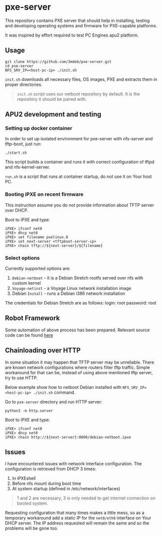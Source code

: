 pxe-server
==========

This repository contains PXE server that should help in installing, testing and
developing operating systems and firmware for PXE-capable platforms.

It was inspired by effort required to test PC Engines apu2 platform.


Usage
-----

```
git clone https://github.com/3mdeb/pxe-server.git
cd pxe-server
NFS_SRV_IP=<host-pc-ip> ./init.sh
```

`init.sh` downloads all necessary files, OS images, PXE and extracts them in
proper directories.

> `init.sh` script uses our netboot repository by default. It is the repository it
> should be paired with.

APU2 development and testing
----------------------------

### Setting up docker container

In order to set up isolated environment for pxe-server with nfs-server and
tftp-boot, just run:

```
./start.sh
```

This script builds a container and runs it with correct configuration of tftpd
and nfs-kernel-server.

`run.sh` is a script that runs at container startup, do not use it on Your host
PC.

### Booting iPXE on recent firmware

This instruction assume you do not provide information about TFTP server over
DHCP.

Boot to iPXE and type:

```
iPXE> ifconf net0
iPXE> dhcp net0
iPXE> set filename pxelinux.0
iPXE> set next-server <tftpboot-server-ip>
iPXE> chain tftp://${next-server}/${filename}
```

### Select options

Currently supported options are:

1. `Debian-netboot` - it is a Debian Stretch rootfs served over nfs with custom
kernel
2. `Voyage-netinst` - a Voyage Linux network installation image
3. Debian `Install` - runs a Debian i386 network installation

The credentials for Debian Stretch are as follows:
login: root
password: root

## Robot Framework

Some automation of above process has been prepared. Relevant source code can be
found [here](https://github.com/pcengines/apu-test-suite)

## Chainloading over HTTP

In some situation it may happen that TFTP server may be unreliable. There are
known network configurations where routers filter tftp traffic. Simple
workaround for that can be, instead of using above mentioned tftp server, try
to use HTTP.

Below example show how to netboot Debian installed with
`NFS_SRV_IP=<host-pc-ip> ./init.sh` command.

Go to `pxe-server` directory and run HTTP server:

```
python3 -m http.server
```

Boot to iPXE and type:

```
iPXE> ifconf net0
iPXE> dhcp net0
iPXE> chain http://${next-server}:8000/debian-netboot.ipxe
```

## Issues

I have encountered issues with network interface configuration. The
configuration is retrieved from DHCP 3 times:

1. In iPXEshell
2. Before nfs mount during boot time
3. At system startup (defined in /etc/network/interfaces)

> 1 and 2 are necessary, 3 is only needed to get internet connection on booted
system.

Requesting configuration that many times makes a little mess, so as a temporary
workaround add a static IP for the `net0/eth0` interface on Your DHCP server.
The IP address requested will remain the same and so the problems will be gone
too.


